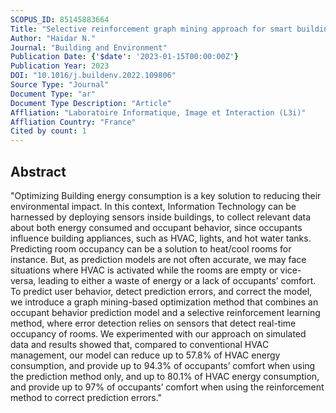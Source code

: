 ```yaml
---
SCOPUS_ID: 85145883664
Title: "Selective reinforcement graph mining approach for smart building energy and occupant comfort optimization"
Author: "Haidar N."
Journal: "Building and Environment"
Publication Date: {'$date': '2023-01-15T00:00:00Z'}
Publication Year: 2023
DOI: "10.1016/j.buildenv.2022.109806"
Source Type: "Journal"
Document Type: "ar"
Document Type Description: "Article"
Affliation: "Laboratoire Informatique, Image et Interaction (L3i)"
Affliation Country: "France"
Cited by count: 1
---
```


## Abstract
"Optimizing Building energy consumption is a key solution to reducing their environmental impact. In this context, Information Technology can be harnessed by deploying sensors inside buildings, to collect relevant data about both energy consumed and occupant behavior, since occupants influence building appliances, such as HVAC, lights, and hot water tanks. Predicting room occupancy can be a solution to heat/cool rooms for instance. But, as prediction models are not often accurate, we may face situations where HVAC is activated while the rooms are empty or vice-versa, leading to either a waste of energy or a lack of occupants’ comfort. To predict user behavior, detect prediction errors, and correct the model, we introduce a graph mining-based optimization method that combines an occupant behavior prediction model and a selective reinforcement learning method, where error detection relies on sensors that detect real-time occupancy of rooms. We experimented with our approach on simulated data and results showed that, compared to conventional HVAC management, our model can reduce up to 57.8% of HVAC energy consumption, and provide up to 94.3% of occupants’ comfort when using the prediction method only, and up to 80.1% of HVAC energy consumption, and provide up to 97% of occupants’ comfort when using the reinforcement method to correct prediction errors."
